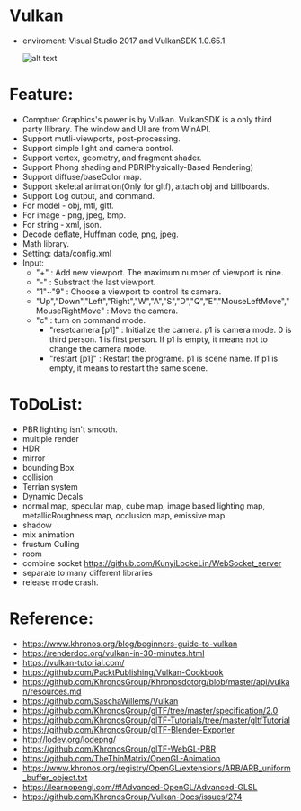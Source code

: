 # Vulkan

  - enviroment: Visual Studio 2017 and VulkanSDK 1.0.65.1
  
    ![alt text](https://github.com/KunyiLockeLin/Vulkan/blob/master/sample01.jpg)
    
# Feature:
  - Comptuer Graphics's power is by Vulkan. VulkanSDK is a only third party llibrary. The window and UI are from WinAPI.
  - Support mutli-viewports, post-processing.
  - Support simple light and camera control.
  - Support vertex, geometry, and fragment shader.
  - Support Phong shading and PBR(Physically-Based Rendering)
  - Support diffuse/baseColor map.
  - Support skeletal animation(Only for gltf), attach obj and billboards.
  - Support Log output, and command.
  - For model  - obj, mtl, gltf.
  - For image  - png, jpeg, bmp.
  - For string - xml, json.
  - Decode deflate, Huffman code, png, jpeg.
  - Math library.
  - Setting: data/config.xml
  - Input:
    - "+" : Add new viewport. The maximum number of viewport is nine.
    - "-" : Substract the last viewport.
    - "1"~"9" : Choose a viewport to control its camera.
    - "Up","Down","Left","Right","W","A","S","D","Q","E","MouseLeftMove","MouseRightMove" : Move the camera.
    - "c" : turn on command mode.
      - "resetcamera [p1]" : Initialize the camera. p1 is camera mode. 0 is third person. 1 is first person. If p1 is empty, it means not to change the camera mode.
      - "restart [p1]" : Restart the programe. p1 is scene name. If p1 is empty, it means to restart the same scene. 
      
# ToDoList:
  - PBR lighting isn't smooth.
  - multiple render
  - HDR
  - mirror
  - bounding Box
  - collision
  - Terrian system
  - Dynamic Decals
  - normal map, specular map, cube map, image based lighting map, metallicRoughness map, occlusion map, emissive map.
  - shadow
  - mix animation
  - frustum Culling
  - room
  - combine socket https://github.com/KunyiLockeLin/WebSocket_server
  - separate to many different libraries
  - release mode crash.
  
# Reference:
  - https://www.khronos.org/blog/beginners-guide-to-vulkan
  - https://renderdoc.org/vulkan-in-30-minutes.html
  - https://vulkan-tutorial.com/
  - https://github.com/PacktPublishing/Vulkan-Cookbook
  - https://github.com/KhronosGroup/Khronosdotorg/blob/master/api/vulkan/resources.md
  - https://github.com/SaschaWillems/Vulkan
  - https://github.com/KhronosGroup/glTF/tree/master/specification/2.0
  - https://github.com/KhronosGroup/glTF-Tutorials/tree/master/gltfTutorial
  - https://github.com/KhronosGroup/glTF-Blender-Exporter
  - http://lodev.org/lodepng/
  - https://github.com/KhronosGroup/glTF-WebGL-PBR
  - https://github.com/TheThinMatrix/OpenGL-Animation
  - https://www.khronos.org/registry/OpenGL/extensions/ARB/ARB_uniform_buffer_object.txt
  - https://learnopengl.com/#!Advanced-OpenGL/Advanced-GLSL
  - https://github.com/KhronosGroup/Vulkan-Docs/issues/274
